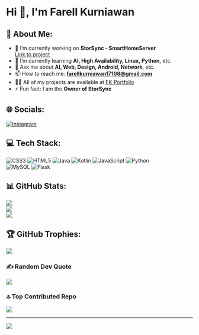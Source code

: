 # Hi 👋, I'm Farell Kurniawan  

## 💫 About Me:  
- 🔭 I’m currently working on **StorSync - SmartHomeServer**  
  [Link to project](https://drive.google.com/file/d/1AspLPOJkIQC-NDbiprkvyU3pzhsws3FB/view)  
- 🌱 I’m currently learning **AI, High Availability, Linux, Python**, etc.  
- 💬 Ask me about **AI, Web, Design, Android, Network**, etc.  
- 📫 How to reach me: **farellkurniawan17108@gmail.com**  
- 👨‍💻 All of my projects are available at [FK Portfolio](http://webfk.smarthomeserver.my.id/fk-portfolio/)  
- ⚡ Fun fact: I am the **Owner of StorSync**  

## 🌐 Socials:  
[![Instagram](https://img.shields.io/badge/Instagram-%23E4405F.svg?style=for-the-badge&logo=instagram&logoColor=white)](https://instagram.com/fk_farell17108)  

## 💻 Tech Stack:  
![CSS3](https://img.shields.io/badge/css3-%231572B6.svg?style=for-the-badge&logo=css3&logoColor=white) 
![HTML5](https://img.shields.io/badge/html5-%23E34F26.svg?style=for-the-badge&logo=html5&logoColor=white) 
![Java](https://img.shields.io/badge/java-%23ED8B00.svg?style=for-the-badge&logo=openjdk&logoColor=white) 
![Kotlin](https://img.shields.io/badge/kotlin-%237F52FF.svg?style=for-the-badge&logo=kotlin&logoColor=white) 
![JavaScript](https://img.shields.io/badge/javascript-%23323330.svg?style=for-the-badge&logo=javascript&logoColor=%23F7DF1E) 
![Python](https://img.shields.io/badge/python-3670A0?style=for-the-badge&logo=python&logoColor=ffdd54)  
![MySQL](https://img.shields.io/badge/mysql-4479A1.svg?style=for-the-badge&logo=mysql&logoColor=white) 
![Flask](https://img.shields.io/badge/flask-%23000.svg?style=for-the-badge&logo=flask&logoColor=white)  

## 📊 GitHub Stats:  
![](https://github-readme-stats.vercel.app/api?username=FKfarell17108&theme=github_dark&hide_border=true&include_all_commits=false&count_private=true&cache_seconds=1800)  
![](https://github-readme-streak-stats.herokuapp.com/?user=FKfarell17108&theme=github_dark&hide_border=true)  
![](https://github-readme-stats.vercel.app/api/top-langs/?username=FKfarell17108&theme=github_dark&hide_border=true&include_all_commits=false&count_private=true&layout=compact&cache_seconds=1800)  

## 🏆 GitHub Trophies:  
![](https://github-profile-trophy.vercel.app/?username=FKfarell17108&theme=github_dark&no-frame=true&no-bg=true&margin-w=4)  

### ✍️ Random Dev Quote  
![](https://quotes-github-readme.vercel.app/api?type=horizontal&theme=dark)  

### 🔝 Top Contributed Repo  
![](https://github-contributor-stats.vercel.app/api?username=FKfarell17108&limit=5&theme=github_dark&combine_all_yearly_contributions=true)  

---

[![](https://visitcount.itsvg.in/api?id=FKfarell17108&icon=0&color=0)](https://visitcount.itsvg.in)  
